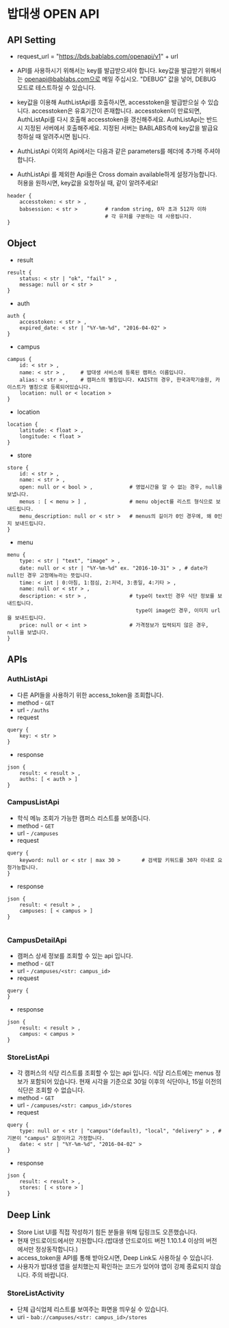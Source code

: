 # 밥대생 OPEN API #

## API Setting ##

* request_url = "https://bds.bablabs.com/openapi/v1" + url

* API를 사용하시기 위해서는 key를 발급받으셔야 합니다. key값을 발급받기 위해서는 openapi@bablabs.com으로 메일 주십시오. "DEBUG" 값을 넣어, DEBUG 모드로 테스트하실 수 있습니다.

* key값을 이용해 AuthListApi를 호출하시면, accesstoken을 발급받으실 수 있습니다. accesstoken은 유효기간이 존재합니다. accesstoken이 만료되면, AuthListApi를 다시 호출해 accesstoken을 갱신해주세요. AuthListApi는 반드시 지정된 서버에서 호출해주세요. 지정된 서버는 BABLABS측에 key값을 발급요청하실 때 알려주시면 됩니다.

* AuthListApi 이외의 Api에서는 다음과 같은 parameters를 헤더에 추가해 주셔야 합니다.

* AuthListApi 를 제외한 Api들은 Cross domain available하게 설정가능합니다. 허용을 원하시면, key값을 요청하실 때, 같이 알려주세요!


```
header {
	accesstoken: < str > ,
	babsession: < str > 		# random string, 0자 초과 512자 이하
								# 각 유저를 구분하는 데 사용됩니다.
}
```


## Object ##

* result

```
result {
    status: < str | "ok", "fail" > ,
    message: null or < str >
}
```

* auth

```
auth {
    accesstoken: < str > ,
    expired_date: < str | "%Y-%m-%d", "2016-04-02" >
}
```

* campus

```
campus {
    id: < str > ,        
    name: < str > ,     # 밥대생 서비스에 등록된 캠퍼스 이름입니다.
    alias: < str > , 	# 캠퍼스의 별칭입니다. KAIST의 경우, 한국과학기술원, 카이스트가 별칭으로 등록되어있습니다.
    location: null or < location >
}
```

* location

```
location {
    latitude: < float > ,        
    longitude: < float >
}
```


* store

```
store {
	id: < str > ,
    name: < str > ,
    open: null or < bool > ,			# 영업시간을 알 수 없는 경우, null을 보냅니다.
    menus : [ < menu > ] ,              # menu object를 리스트 형식으로 보내드립니다.
    menu_description: null or < str >   # menus의 길이가 0인 경우에, 왜 0인지 보내드립니다.
}
```

* menu

```
menu {
    type: < str | "text", "image" > ,
    date: null or < str | "%Y-%m-%d" ex. "2016-10-31" > , # date가 null인 경우 고정메뉴라는 뜻입니다.
    time: < int | 0:아침, 1:점심, 2:저녁, 3:종일, 4:기타 > ,  
    name: null or < str > ,
    description: < str > ,              # type이 text인 경우 식단 정보를 보내드립니다.
                                          type이 image인 경우, 이미지 url을 보내드립니다.
    price: null or < int >              # 가격정보가 입력되지 않은 경우, null을 보냅니다.
}
```

## APIs ##


### AuthListApi  


* 다른 API들을 사용하기 위한 access_token을 조회합니다.
* method - `GET`
* url - `/auths`
* request

```
query {
    key: < str >
}
```

* response

```
json {
    result: < result > ,
    auths: [ < auth > ]
}
```


### CampusListApi ###

* 학식 메뉴 조회가 가능한 캠퍼스 리스트를 보여줍니다.
* method - `GET`
* url - `/campuses`
* request

```
query {
    keyword: null or < str | max 30 > 		# 검색할 키워드를 30자 이내로 요청가능합니다.
}
```

* response

```
json {
    result: < result > ,
    campuses: [ < campus > ]
}


```

### CampusDetailApi ###

* 캠퍼스 상세 정보를 조회할 수 있는 api 입니다.
* method - `GET`
* url - `/campuses/<str: campus_id>`
* request

```
query {
}
```

* response

```
json {
    result: < result > ,
    campus: < campus >
}
```


### StoreListApi ###

* 각 캠퍼스의 식당 리스트를 조회할 수 있는 api 입니다. 식당 리스트에는 menus 정보가 포함되어 있습니다. 현재 시각을 기준으로 30일 이후의 식단이나, 15일 이전의 식단은 조회할 수 없습니다.
* method - `GET`
* url - `/campuses/<str: campus_id>/stores`
* request

```
query {
    type: null or < str | "campus"(default), "local", "delivery" > , # 기본이 "campus" 요청이라고 가정합니다.
    date: < str | "%Y-%m-%d", "2016-04-02" >
}
```

* response

```
json {
    result: < result > ,
    stores: [ < store > ]
}
```


## Deep Link ##

* Store List UI를 직접 작성하기 힘든 분들을 위해 딥링크도 오픈했습니다.
* 현재 안드로이드에서만 지원합니다.(밥대생 안드로이드 버전 1.10.1.4 이상의 버전에서만 정상동작합니다.)
* access_token을 API를 통해 받아오시면, Deep Link도 사용하실 수 있습니다.
* 사용자가 밥대생 앱을 설치했는지 확인하는 코드가 있어야 앱이 강제 종료되지 않습니다. 주의 바랍니다.

### StoreListActivity ###

* 단체 급식업체 리스트를 보여주는 화면을 띄우실 수 있습니다.
* uri - `bab://campuses/<str: campus_id>/stores`
